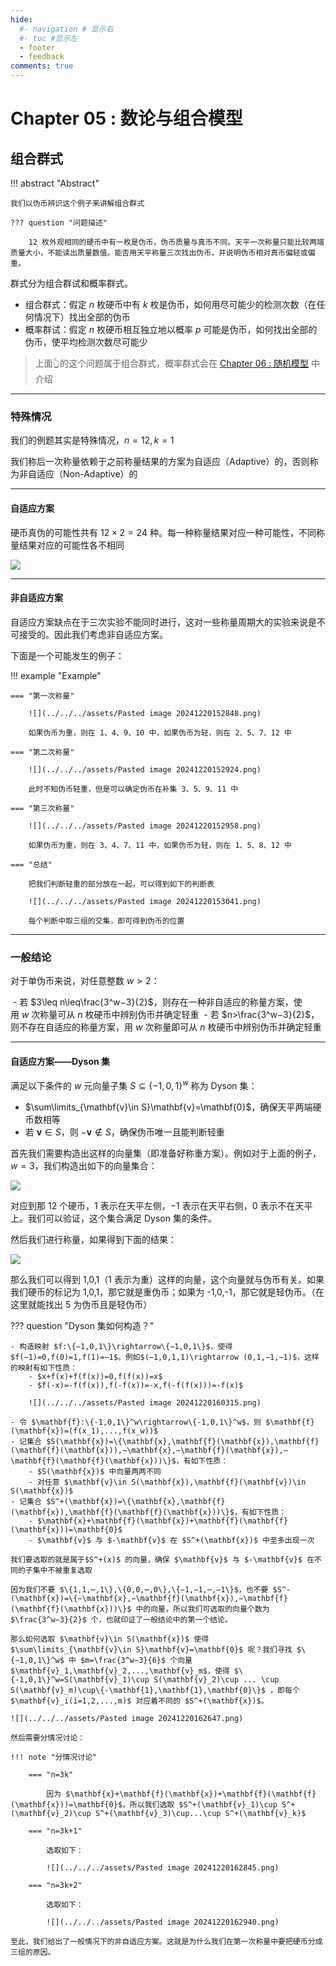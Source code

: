 ```yaml
---
hide:
  #- navigation # 显示右
  #- toc #显示左
  - footer
  - feedback
comments: true
--- 
```


# Chapter 05 : 数论与组合模型

## 组合群式

!!! abstract "Abstract"

	我们以伪币辨识这个例子来讲解组合群式
	
	??? question "问题描述"
		
		12 枚外观相同的硬币中有一枚是伪币，伪币质量与真币不同。天平一次称量只能比较两端质量大小，不能读出质量数值。能否用天平称量三次找出伪币，并说明伪币相对真币偏轻或偏重。

群式分为组合群试和概率群式。

- 组合群式：假定 $n$ 枚硬币中有 $k$ 枚是伪币，如何用尽可能少的检测次数（在任何情况下）找出全部的伪币
- 概率群试：假定 $n$ 枚硬币相互独立地以概率 $p$ 可能是伪币，如何找出全部的伪币，使平均检测次数尽可能少

> 上面👆的这个问题属于组合群式，概率群式会在 [Chapter 06 : 随机模型](https://brucejqs.github.io/MyNotebook/blog/ACEE/Mathematical%20Modeling/Chapter%206/) 中介绍 
***
### 特殊情况

我们的例题其实是特殊情况，$n=12,k=1$

我们称后一次称量依赖于之前称量结果的方案为自适应（Adaptive）的，否则称为非自适应（Non-Adaptive）的
***
#### 自适应方案

硬币真伪的可能性共有 $12\times 2=24$ 种。每一种称量结果对应一种可能性，不同称量结果对应的可能性各不相同

![](../../../assets/Pasted%20image%2020241220152046.png)
***
#### 非自适应方案

自适应方案缺点在于三次实验不能同时进行，这对一些称量周期大的实验来说是不可接受的。因此我们考虑非自适应方案。

下面是一个可能发生的例子：

!!! example "Example"

	=== "第一次称量"
	
		![](../../../assets/Pasted image 20241220152848.png)
		
		如果伪币为重，则在 1、4、9、10 中，如果伪币为轻，则在 2、5、7、12 中
	
	=== "第二次称量"
	
		![](../../../assets/Pasted image 20241220152924.png)
		
		此时不知伪币轻重，但是可以确定伪币在补集 3、5、9、11 中
	
	=== "第三次称量"
	
		![](../../../assets/Pasted image 20241220152958.png)
		
		如果伪币为重，则在 3、4、7、11 中，如果伪币为轻，则在 1、5、8、12 中
	
	=== "总结"
	
		把我们判断轻重的部分放在一起，可以得到如下的判断表
		
		![](../../../assets/Pasted image 20241220153041.png)
		
		每个判断中取三组的交集，即可得到伪币的位置
***
### 一般结论

对于单伪币来说，对任意整数 $w>2$：

 - 若 $3\leq n\leq\frac{3^w−3}{2}$，则存在一种非自适应的称量方案，使用 $w$ 次称量可从 $n$ 枚硬币中辨别伪币并确定轻重 
 - 若 $n>\frac{3^w−3}{2}$，则不存在自适应的称量方案，用 $w$ 次称量即可从 $n$ 枚硬币中辨别伪币并确定轻重
***
#### 自适应方案——Dyson 集

满足以下条件的 $w$ 元向量子集 $S\subseteq\{-1,0,1\}^w$ 称为 Dyson 集：

- $\sum\limits_{\mathbf{v}\in S}\mathbf{v}=\mathbf{0}$，确保天平两端硬币数相等
- 若 $\mathbf{v}\in S$，则 $-\mathbf{v}\not\in S$，确保伪币唯一且能判断轻重

首先我们需要构造出这样的向量集（即准备好称重方案）。例如对于上面的例子，$w=3$，我们构造出如下的向量集合：

![](../../../assets/Pasted%20image%2020241220154708.png)

对应到那 12 个硬币，1 表示在天平左侧，−1 表示在天平右侧，0 表示不在天平上。我们可以验证，这个集合满足 Dyson 集的条件。

然后我们进行称量，如果得到下面的结果：

![](../../../assets/Pasted%20image%2020241220154801.png)

那么我们可以得到 1,0,1（1 表示为重）这样的向量，这个向量就与伪币有关。如果我们硬币的标记为 1,0,1，那它就是重伪币；如果为 -1,0,-1，那它就是轻伪币。（在这里就能找出 5 为伪币且是轻伪币）

??? question "Dyson 集如何构造？"

	- 构造映射 $f:\{−1,0,1\}\rightarrow\{−1,0,1\}$，使得 $f(−1)=0,f(0)=1,f(1)=−1$。例如$(−1,0,1,1)\rightarrow (0,1,−1,−1)$，这样的映射有如下性质：
		- $x+f(x)+f(f(x))=0,f(f(x))=x$
		- $f(-x)=-f(f(x)),f(-f(x))=-x,f(-f(f(x)))=-f(x)$
		
		![](../../../assets/Pasted image 20241220160315.png)
		
	- 令 $\mathbf{f}:\{-1,0,1\}^w\rightarrow\{-1,0,1\}^w$，则 $\mathbf{f}(\mathbf{x})=(f(x_1),...,f(x_w))$
	- 记集合 $S(\mathbf{x})=\{\mathbf{x},\mathbf{f}(\mathbf{x}),\mathbf{f}(\mathbf{f}(\mathbf{x})),−\mathbf{x},−\mathbf{f}(\mathbf{x}),−\mathbf{f}(\mathbf{f}(\mathbf{x}))\}$，有如下性质：
		- $S(\mathbf{x})$ 中向量两两不同
		- 对任意 $\mathbf{v}\in S(\mathbf{x}),\mathbf{f}(\mathbf{v})\in S(\mathbf{x})$
	- 记集合 $S^+(\mathbf{x})=\{\mathbf{x},\mathbf{f}(\mathbf{x}),\mathbf{f}(\mathbf{f}(\mathbf{x}))\}$，有如下性质：
		- $\mathbf{x}+\mathbf{f}(\mathbf{x})+\mathbf{f}(\mathbf{f}(\mathbf{x}))=\mathbf{0}$
		- $\mathbf{v}$ 与 $-\mathbf{v}$ 在 $S^+(\mathbf{x})$ 中至多出现一次
	
	我们要选取的就是属于$S^+(x)$ 的向量，确保 $\mathbf{v}$ 与 $-\mathbf{v}$ 在不同的子集中不被重复选取
	
	因为我们不要 $\{1,1,⋯,1\},\{0,0,⋯,0\},\{−1,−1,⋯,−1\}$，也不要 $S^-(\mathbf{x})=\{−\mathbf{x},−\mathbf{f}(\mathbf{x}),−\mathbf{f}(\mathbf{f}(\mathbf{x}))\}$ 中的向量，所以我们可选取的向量个数为 $\frac{3^w−3}{2}$ 个，也就印证了一般结论中的第一个结论。
	
	那么如何选取 $\mathbf{v}\in S(\mathbf{x})$ 使得 $\sum\limits_{\mathbf{v}\in S}\mathbf{v}=\mathbf{0}$ 呢？我们寻找 $\{−1,0,1\}^w$ 中 $m=\frac{3^w−3}{6}$ 个向量 $\mathbf{v}_1,\mathbf{v}_2,...,\mathbf{v}_m$，使得 $\{-1,0,1\}^w=S(\mathbf{v}_1)\cup S(\mathbf{v}_2)\cup ... \cup S(\mathbf{v}_m)\cup\{-\mathbf{1},\mathbf{1},\mathbf{0}\}$ ，即每个 $\mathbf{v}_i(i=1,2,...,m)$ 对应着不同的 $S^+(\mathbf{x})$。
	
	![](../../../assets/Pasted image 20241220162647.png)
	
	然后需要分情况讨论：
	
	!!! note "分情况讨论"
	
		=== "n=3k"
		
			因为 $\mathbf{x}+\mathbf{f}(\mathbf{x})+\mathbf{f}(\mathbf{f}(\mathbf{x}))=\mathbf{0}$，所以我们选取 $S^+(\mathbf{v}_1)\cup S^+(\mathbf{v}_2)\cup S^+(\mathbf{v}_3)\cup...\cup S^+(\mathbf{v}_k)$
		
		=== "n=3k+1"
		
			选取如下：
			
			![](../../../assets/Pasted image 20241220162845.png)
		
		=== "n=3k+2"
		
			选取如下：
			
			![](../../../assets/Pasted image 20241220162940.png)
	
	至此，我们给出了一般情况下的非自适应方案。这就是为什么我们在第一次称量中要把硬币分成三组的原因。
